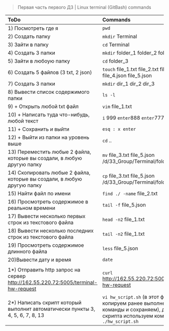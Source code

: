 > Первая часть первого  ДЗ     |
> Linux terminal (GitBash) commands

|ToDo|Commands|
|:---------------|:-----|
|1) Посмотреть где я| `pwd` |
|2) Создать папку|`mkdir` Terminal|
|3) Зайти в папку|`cd` Terminal|
|4) Создать 3 папки|`mkdir` folder_1 folder_2 folder_3|
|5) Зайти в любоую папку|`cd` folder_3|
|6) Создать 5 файлов (3 txt, 2 json)|`touch` file_1.txt file_2.txt file_3.txt file_4.json file_5.json
|7) Создать 3 папки|`mkdir` dir_1 dir_2 dir_3|
|8) Вывести список содержимого папки|`ls -l`|
|9) + Открыть любой txt файл|`vim` file_1.txt|
|10) + Написать туда что-нибудь, любой текст|`i` 999 `enter`888 `enter`777 `enter`|
|11) + Cохранить и выйти| `esq : x enter`|
|12) + Выйти из папки на уровень выше|`cd` ..|
|13) Переместить любые 2 файла, которые вы создали, в любую другую папку|`mv` file_3.txt file_5.json /d/33_Group/Terminal/folder_3/dir_2/
|14) Скопировать любые 2 файла, которые вы создали, в любую другую папку|`cp` file_3.txt file_5.json /d/33_Group/Terminal/folder_3/
|15) Найти файл по имени|`find ./ -name` file_2.txt|
|16) Просмотреть содержимое в реальном времени|`tail -f` file_5.json|
|17) Вывести несколько первых строк из текстового файла|`head -n2` file_1.txt|
|18) Вывести несколько последних строк из текстового файла|`tail -n2` file_1.txt|
|19) Просмотреть содержимое длинного файла|`less` file_5.json|
|20)Вывести дату и время|`date`|
|  |  |
|1*) Отправить http запрос на сервер http://162.55.220.72:5005/terminal-hw-request|`curl` http://162.55.220.72:5005/terminal-hw-request|
|2*) Написать скрипт который выполнит автоматически пункты 3, 4, 5, 6, 7, 8, 13| `vi hw_script.sh` (в этот файл копируем ранее выполненные команды и сохраняем), для запуска скрипта используем команду  `./hw_script.sh`|
